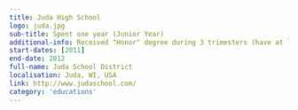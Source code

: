 ```yaml
---
title: Juda High School
logo: juda.jpg
sub-title: Spent one year (Junior Year)
additional-info: Received "Honor" degree during 3 trimesters (have at least B).
start-dates: [2011]
end-date: 2012
full-name: Juda School District
localisation: Juda, WI, USA
link: http://www.judaschool.com/
category: 'educations'
---
```

<!---
Gregoire Boiron <gregoire.boiron@gmail.com>
Copyright (c) 2018-2020 Gregoire Boiron  All Rights Reserved.
--->
